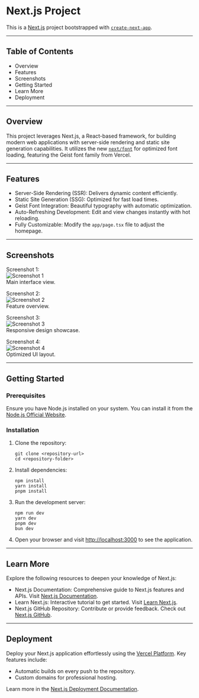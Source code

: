 # Next.js Project

This is a [Next.js](https://nextjs.org) project bootstrapped with [`create-next-app`](https://nextjs.org/docs/app/api-reference/cli/create-next-app).

---

## Table of Contents
- Overview
- Features
- Screenshots
- Getting Started
- Learn More
- Deployment

---

## Overview

This project leverages Next.js, a React-based framework, for building modern web applications with server-side rendering and static site generation capabilities. It utilizes the new [`next/font`](https://nextjs.org/docs/app/building-your-application/optimizing/fonts) for optimized font loading, featuring the Geist font family from Vercel.

---

## Features

- Server-Side Rendering (SSR): Delivers dynamic content efficiently.
- Static Site Generation (SSG): Optimized for fast load times.
- Geist Font Integration: Beautiful typography with automatic optimization.
- Auto-Refreshing Development: Edit and view changes instantly with hot reloading.
- Fully Customizable: Modify the `app/page.tsx` file to adjust the homepage.

---

## Screenshots

Screenshot 1:  
![Screenshot 1](https://github.com/user-attachments/assets/55ca0e59-4c6a-49fa-a88e-5c8cd9f52577)  
Main interface view.

Screenshot 2:  
![Screenshot 2](https://github.com/user-attachments/assets/fffd495a-db4b-4e17-bc1d-a9ff32522b78)  
Feature overview.

Screenshot 3:  
![Screenshot 3](https://github.com/user-attachments/assets/02ca61f4-dde0-4643-bab1-8685058899ed)  
Responsive design showcase.

Screenshot 4:  
![Screenshot 4](https://github.com/user-attachments/assets/4158576e-4575-4442-b3d2-833fba2c59eb)  
Optimized UI layout.

---

## Getting Started

### Prerequisites
Ensure you have Node.js installed on your system. You can install it from the [Node.js Official Website](https://nodejs.org).

### Installation
1. Clone the repository:
   ```
   git clone <repository-url>
   cd <repository-folder>
   ```

2. Install dependencies:
   ```
   npm install
   yarn install
   pnpm install
   ```

3. Run the development server:
   ```
   npm run dev
   yarn dev
   pnpm dev
   bun dev
   ```

4. Open your browser and visit [http://localhost:3000](http://localhost:3000) to see the application.

---

## Learn More

Explore the following resources to deepen your knowledge of Next.js:
- Next.js Documentation: Comprehensive guide to Next.js features and APIs. Visit [Next.js Documentation](https://nextjs.org/docs).
- Learn Next.js: Interactive tutorial to get started. Visit [Learn Next.js](https://nextjs.org/learn).
- Next.js GitHub Repository: Contribute or provide feedback. Check out [Next.js GitHub](https://github.com/vercel/next.js).

---

## Deployment

Deploy your Next.js application effortlessly using the [Vercel Platform](https://vercel.com/new?utm_medium=default-template&filter=next.js&utm_source=create-next-app&utm_campaign=create-next-app-readme). Key features include:
- Automatic builds on every push to the repository.
- Custom domains for professional hosting.

Learn more in the [Next.js Deployment Documentation](https://nextjs.org/docs/app/building-your-application/deploying).
